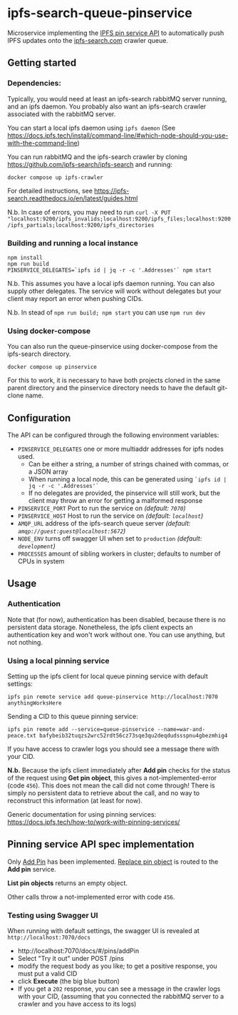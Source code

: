 # ipfs-search-queue-pinservice

Microservice implementing the [IPFS pin service API](https://ipfs.github.io/pinning-services-api-spec/) to automatically push IPFS updates onto the [ipfs-search.com](https://ipfs-search.com) crawler queue.

## Getting started

### Dependencies:

Typically, you would need at least an ipfs-search rabbitMQ server running, and an ipfs daemon. You probably also want an ipfs-search crawler associated with the rabbitMQ server.

You can start a local ipfs daemon using `ipfs daemon` (See https://docs.ipfs.tech/install/command-line/#which-node-should-you-use-with-the-command-line)

You can run rabbitMQ and the ipfs-search crawler by cloning https://github.com/ipfs-search/ipfs-search and running:

```
docker compose up ipfs-crawler
```

For detailed instructions, see https://ipfs-search.readthedocs.io/en/latest/guides.html

N.b. In case of errors, you may need to run `curl -X PUT "localhost:9200/ipfs_invalids;localhost:9200/ipfs_files;localhost:9200/ipfs_partials;localhost:9200/ipfs_directories`

### Building and running a local instance

```
npm install
npm run build
PINSERVICE_DELEGATES=`ipfs id | jq -r -c '.Addresses'` npm start
```

N.b. This assumes you have a local ipfs daemon running. You can also supply other delegates. The service will work without delegates but your client may report an error when pushing CIDs.

N.b. In stead of `npm run build; npm start` you can use `npm run dev`

### Using docker-compose

You can also run the queue-pinservice using docker-compose from the ipfs-search directory.

```
docker compose up pinservice
```

For this to work, it is necessary to have both projects cloned in the same parent directory and the pinservice directory needs to have the default git-clone name.

## Configuration

The API can be configured through the following environment variables:

- `PINSERVICE_DELEGATES` one or more multiaddr addresses for ipfs nodes used.
  - Can be either a string, a number of strings chained with commas, or a JSON array
  - When running a local node, this can be generated using `` `ipfs id | jq -r -c '.Addresses'` ``
  - If no delegates are provided, the pinservice will still work, but the client may throw an error for getting a malformed response
- `PINSERVICE_PORT` Port to run the service on _(default: `7070`)_
- `PINSERVICE_HOST` Host to run the service on _(default: `localhost`)_
- `AMQP_URL` address of the ipfs-search queue server _(default: `amqp://guest:guest@localhost:5672`)_
- `NODE_ENV` turns off swagger UI when set to `production` _(default: `development`)_
- `PROCESSES` amount of sibling workers in cluster; defaults to number of CPUs in system

## Usage

### Authentication

Note that (for now), authentication has been disabled, because there is no persistent data storage.
Nonetheless, the ipfs client expects an authentication key and won't work without one. You can use anything, but not nothing.

### Using a local pinning service

Setting up the ipfs client for local queue pinning service with default settings:

```
ipfs pin remote service add queue-pinservice http://localhost:7070 anythingWorksHere
```

Sending a CID to this queue pinning service:

```
ipfs pin remote add --service=queue-pinservice --name=war-and-peace.txt bafybeib32tuqzs2wrc52rdt56cz73sqe3qu2deqdudssspnu4gbezmhig4
```

If you have access to crawler logs you should see a message there with your CID.

**N.b.** Because the ipfs client immediately after **Add pin** checks for the status of the request using **Get pin object**, this gives a not-implemented-error (code `456`).
This does not mean the call did not come through! There is simply no persistent data to retrieve about the call, and no way to reconstruct this information (at least for now).

Generic documentation for using pinning services: https://docs.ipfs.tech/how-to/work-with-pinning-services/

## Pinning service API spec implementation

Only [Add Pin](https://ipfs.github.io/pinning-services-api-spec/#operation/addPin) has been implemented. [Replace pin object](bafybeib32tuqzs2wrc52rdt56cz73sqe3qu2deqdudssspnu4gbezmhig4) is routed to the **Add pin** service.

**List pin objects** returns an empty object.

Other calls throw a not-implemented error with code `456`.

### Testing using Swagger UI

When running with default settings, the swagger UI is revealed at `http://localhost:7070/docs`

- http://localhost:7070/docs/#/pins/addPin
- Select "Try it out" under POST /pins
- modify the request body as you like; to get a positive response, you must put a valid CID
- click **Execute** (the big blue button)
- If you get a `202` response, you can see a message in the crawler logs with your CID, (assuming that you connected the rabbitMQ server to a crawler and you have access to its logs)
